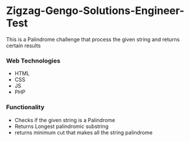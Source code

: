 # Zigzag-Gengo-Solutions-Engineer-Test


This is a Palindrome challenge that process the given string and returns certain results

### Web Technologies ###
* HTML
* CSS
* JS
* PHP

### Functionality ###
* Checks if the given string is a Palindrome
* Returns Longest palindromic substring
* returns minimum cut that makes all the string palindrome
